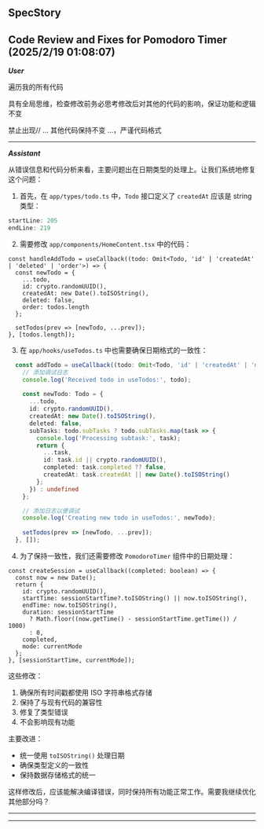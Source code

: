 ## SpecStory

## Code Review and Fixes for Pomodoro Timer (2025/2/19 01:08:07)

_**User**_

遍历我的所有代码

具有全局思维，检查修改前务必思考修改后对其他的代码的影响，保证功能和逻辑不变

禁止出现// ... 其他代码保持不变 ...，严谨代码格式

---

_**Assistant**_

从错误信息和代码分析来看，主要问题出在日期类型的处理上。让我们系统地修复这个问题：

1. 首先，在 `app/types/todo.ts` 中，`Todo` 接口定义了 `createdAt` 应该是 string 类型：

```typescript:app/types/todo.ts
startLine: 205
endLine: 219
```

2. 需要修改 `app/components/HomeContent.tsx` 中的代码：

```typescript:app/components/HomeContent.tsx
const handleAddTodo = useCallback((todo: Omit<Todo, 'id' | 'createdAt' | 'deleted' | 'order'>) => {
  const newTodo = {
    ...todo,
    id: crypto.randomUUID(),
    createdAt: new Date().toISOString(),
    deleted: false,
    order: todos.length
  };

  setTodos(prev => [newTodo, ...prev]);
}, [todos.length]);
```

3. 在 `app/hooks/useTodos.ts` 中也需要确保日期格式的一致性：


```17:41:app/hooks/useTodos.ts
  const addTodo = useCallback((todo: Omit<Todo, 'id' | 'createdAt' | 'deleted'>) => {
    // 添加调试日志
    console.log('Received todo in useTodos:', todo);
    
    const newTodo: Todo = {
      ...todo,
      id: crypto.randomUUID(),
      createdAt: new Date().toISOString(),
      deleted: false,
      subTasks: todo.subTasks ? todo.subTasks.map(task => {
        console.log('Processing subtask:', task);
        return {
          ...task,
          id: task.id || crypto.randomUUID(),
          completed: task.completed ?? false,
          createdAt: task.createdAt || new Date().toISOString()
        };
      }) : undefined
    };

    // 添加日志以便调试
    console.log('Creating new todo in useTodos:', newTodo);
    
    setTodos(prev => [newTodo, ...prev]);
  }, []);
```


4. 为了保持一致性，我们还需要修改 `PomodoroTimer` 组件中的日期处理：

```typescript:app/components/PomodoroTimer.tsx
const createSession = useCallback((completed: boolean) => {
  const now = new Date();
  return {
    id: crypto.randomUUID(),
    startTime: sessionStartTime?.toISOString() || now.toISOString(),
    endTime: now.toISOString(),
    duration: sessionStartTime 
      ? Math.floor((now.getTime() - sessionStartTime.getTime()) / 1000)
      : 0,
    completed,
    mode: currentMode
  };
}, [sessionStartTime, currentMode]);
```

这些修改：
1. 确保所有时间戳都使用 ISO 字符串格式存储
2. 保持了与现有代码的兼容性
3. 修复了类型错误
4. 不会影响现有功能

主要改进：
- 统一使用 `toISOString()` 处理日期
- 确保类型定义的一致性
- 保持数据存储格式的统一

这样修改后，应该能解决编译错误，同时保持所有功能正常工作。需要我继续优化其他部分吗？

---



---

